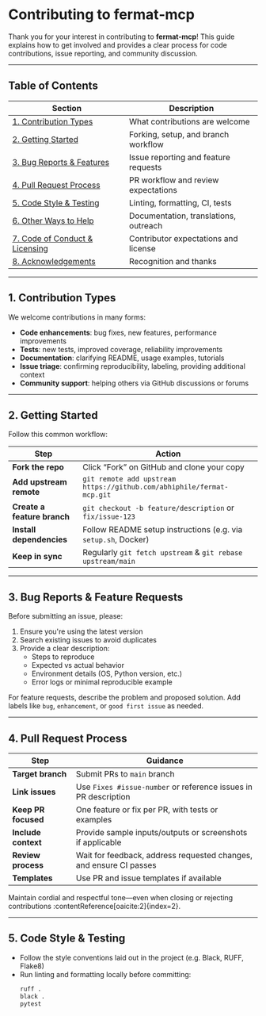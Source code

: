 # Contributing to fermat‑mcp

Thank you for your interest in contributing to **fermat‑mcp**! This guide explains how to get involved and provides a clear process for code contributions, issue reporting, and community discussion.

---

## Table of Contents

| Section                              | Description                                |
|--------------------------------------|--------------------------------------------|
| [1. Contribution Types](#types)      | What contributions are welcome             |
| [2. Getting Started](#getting‑started) | Forking, setup, and branch workflow        |
| [3. Bug Reports & Features](#bugs‑features) | Issue reporting and feature requests       |
| [4. Pull Request Process](#pull‑requests) | PR workflow and review expectations        |
| [5. Code Style & Testing](#code‑style) | Linting, formatting, CI, tests             |
| [6. Other Ways to Help](#other‑ways)   | Documentation, translations, outreach      |
| [7. Code of Conduct & Licensing](#conduct) | Contributor expectations and license         |
| [8. Acknowledgements](#acknowledgements) | Recognition and thanks                     |

---

## 1. Contribution Types <a name="types"></a>

We welcome contributions in many forms:

- **Code enhancements**: bug fixes, new features, performance improvements  
- **Tests**: new tests, improved coverage, reliability improvements  
- **Documentation**: clarifying README, usage examples, tutorials  
- **Issue triage**: confirming reproducibility, labeling, providing additional context  
- **Community support**: helping others via GitHub discussions or forums  

---

## 2. Getting Started <a name="getting‑started"></a>

Follow this common workflow:

| Step                     | Action                                                                                  |
|--------------------------|-----------------------------------------------------------------------------------------|
| **Fork the repo**        | Click “Fork” on GitHub and clone your copy                                              |
| **Add upstream remote**  | `git remote add upstream https://github.com/abhiphile/fermat-mcp.git`                 |
| **Create a feature branch** | `git checkout -b feature/description` or `fix/issue-123`                             |
| **Install dependencies** | Follow README setup instructions (e.g. via `setup.sh`, Docker)                         |
| **Keep in sync**         | Regularly `git fetch upstream` & `git rebase upstream/main`                            |

---

## 3. Bug Reports & Feature Requests <a name="bugs‑features"></a>

Before submitting an issue, please:

1. Ensure you're using the latest version
2. Search existing issues to avoid duplicates
3. Provide a clear description:
   - Steps to reproduce
   - Expected vs actual behavior
   - Environment details (OS, Python version, etc.)
   - Error logs or minimal reproducible example

For feature requests, describe the problem and proposed solution. Add labels like `bug`, `enhancement`, or `good first issue` as needed.

---

## 4. Pull Request Process <a name="pull‑requests"></a>

| Step               | Guidance                                                                                       |
|--------------------|------------------------------------------------------------------------------------------------|
| **Target branch**  | Submit PRs to `main` branch                                                                     |
| **Link issues**    | Use `Fixes #issue-number` or reference issues in PR description                                 |
| **Keep PR focused**| One feature or fix per PR, with tests or examples                                               |
| **Include context**| Provide sample inputs/outputs or screenshots if applicable                                     |
| **Review process** | Wait for feedback, address requested changes, and ensure CI passes                              |
| **Templates**      | Use PR and issue templates if available                                                         |

Maintain cordial and respectful tone—even when closing or rejecting contributions :contentReference[oaicite:2]{index=2}.

---

## 5. Code Style & Testing <a name="code‑style"></a>

- Follow the style conventions laid out in the project (e.g. Black, RUFF, Flake8)
- Run linting and formatting locally before committing:
  ```bash
  ruff .
  black .
  pytest
